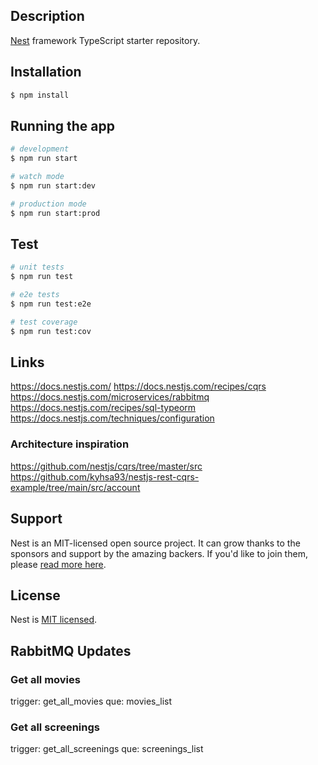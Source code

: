 ## Description

[Nest](https://github.com/nestjs/nest) framework TypeScript starter repository.

## Installation

```bash
$ npm install
```

## Running the app

```bash
# development
$ npm run start

# watch mode
$ npm run start:dev

# production mode
$ npm run start:prod
```

## Test

```bash
# unit tests
$ npm run test

# e2e tests
$ npm run test:e2e

# test coverage
$ npm run test:cov
```
## Links 
https://docs.nestjs.com/
https://docs.nestjs.com/recipes/cqrs
https://docs.nestjs.com/microservices/rabbitmq
https://docs.nestjs.com/recipes/sql-typeorm
https://docs.nestjs.com/techniques/configuration

### Architecture inspiration
https://github.com/nestjs/cqrs/tree/master/src
https://github.com/kyhsa93/nestjs-rest-cqrs-example/tree/main/src/account

## Support

Nest is an MIT-licensed open source project. It can grow thanks to the sponsors and support by the amazing backers. If you'd like to join them, please [read more here](https://docs.nestjs.com/support).

## License

Nest is [MIT licensed](LICENSE).

## RabbitMQ Updates
### Get all movies 
trigger: get_all_movies 
que: movies_list

### Get all screenings 
trigger: get_all_screenings
que: screenings_list
